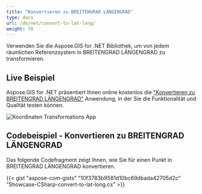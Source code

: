 ```yaml
---
title: "Konvertieren zu BREITENGRAD LÄNGENGRAD"
type: docs
url: /de/net/convert-to-lat-long/
weight: 70
---
```


Verwenden Sie die Aspose.GIS for .NET Bibliothek, um von jedem räumlichen Referenzsystem in BREITENGRAD LÄNGENGRAD zu transformieren.

## **Live Beispiel**

Aspose.GIS for .NET präsentiert Ihnen online kostenlos die ["Konvertieren zu BREITENGRAD LÄNGENGRAD"](https://products.aspose.app/gis/transformation/convert-to-lat-long) Anwendung, in der Sie die Funktionalität und Qualität testen können.

![Koordinaten Transformations App](transform-coordinates.png)

## **Codebeispiel - Konvertieren zu BREITENGRAD LÄNGENGRAD**

Das folgende Codefragment zeigt Ihnen, wie Sie für einen Punkt in BREITENGRAD LÄNGENGRAD konvertieren.

{{< gist "aspose-com-gists" "10f3783b9581d10bc69dbada42705d2c" "Showcase-CSharp-convert-to-lat-long.cs" >}}
